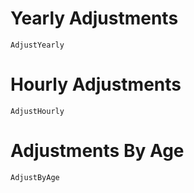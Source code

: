 # Yearly Adjustments

```@docs
AdjustYearly
```

# Hourly Adjustments

```@docs
AdjustHourly
```

# Adjustments By Age

```@docs
AdjustByAge
```